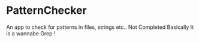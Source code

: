 # PatternChecker

An app to check for patterns in files, strings etc.. Not Completed 
Basically It is a wannabe Grep !
